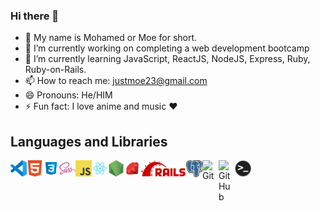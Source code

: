 ### Hi there 👋



- :man: My name is Mohamed or Moe for short.
- 🔭 I’m currently working on completing a web development bootcamp
- 🌱 I’m currently learning JavaScript, ReactJS, NodeJS, Express, Ruby, Ruby-on-Rails.
- 📫 How to reach me: justmoe23@gmail.com
- 😄 Pronouns: He/HIM
- ⚡ Fun fact: I love anime and music ❤️

## Languages and Libraries
[<img align="left" alt="Visual Studio Code" width="26px" src="./icons/vscode.png" />](https://visualstudio.microsoft.com/)
[<img align="left" alt="HTML5" width="26px" src="./icons/html5.png" />](https://developer.mozilla.org/en-US/docs/Glossary/HTML5)
[<img align="left" alt="CSS3" width="26px" src="./icons/css3.png" />](https://developer.mozilla.org/en-US/docs/Web/CSS)
[<img align="left" alt="Sass" width="26px" src="./icons/sass.png" />](https://sass-lang.com/)
[<img align="left" alt="JavaScript" width="26px" src="./icons/javascript.png" />](https://developer.mozilla.org/en-US/docs/Web/JavaScript)
[<img align="left" alt="React" width="26px" src="./icons/react.png" />](https://reactjs.org/)
[<img align="left" alt="Node.js" width="26px" src="./icons/nodejs.png" />](https://nodejs.org/en/)
[<img align="left" alt="Ruby" width="26px" src="./icons/ruby.png" />](https://www.ruby-lang.org/en/)
[<img align="left" alt="Rails" height="26px" src="./icons/rails.png" />](https://rubyonrails.org/)
[<img align="left" alt="PostgreSQL" width="26px" src="./icons/postgresql.png" />](https://www.postgresql.org/)
[<img align="left" alt="Git" width="26px" src="./icons/git-icon.png" />](https://git-scm.com/)
[<img align="left" alt="GitHub" width="26px" src="./icons/Octocat.png" />](https://github.com/)
[<img align="left" alt="Terminal" width="26px" src="./icons/terminal.png" />](https://iterm2.com/)

